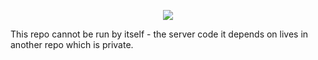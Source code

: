<!-- apparently this old deprecated attribute is the way to center images in markdown?? -->
<p align="center"><img src="https://user-images.githubusercontent.com/13897419/72413542-046d6680-373e-11ea-98ea-c69844921c49.png" /></div>

This repo cannot be run by itself - the server code it depends on lives in another repo which is private.
